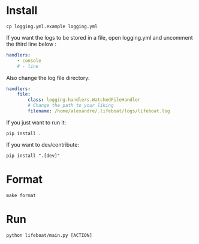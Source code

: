 # Install

`cp logging.yml.example logging.yml`

If you want the logs to be stored in a file, open logging.yml and uncomment the third line below :

```yaml
handlers:
    - console
    # - line
```

Also change the log file directory:

```yaml
handlers:
    file:
        class: logging.handlers.WatchedFileHandler
        # Change the path to your liking
        filename: /home/alexandre/.lifeboat/logs/lifeboat.log
```

If you just want to run it:

`pip install .`

If you want to dev/contribute:

`pip install ".[dev]"`


# Format

`make format`


# Run

`python lifeboat/main.py [ACTION]`